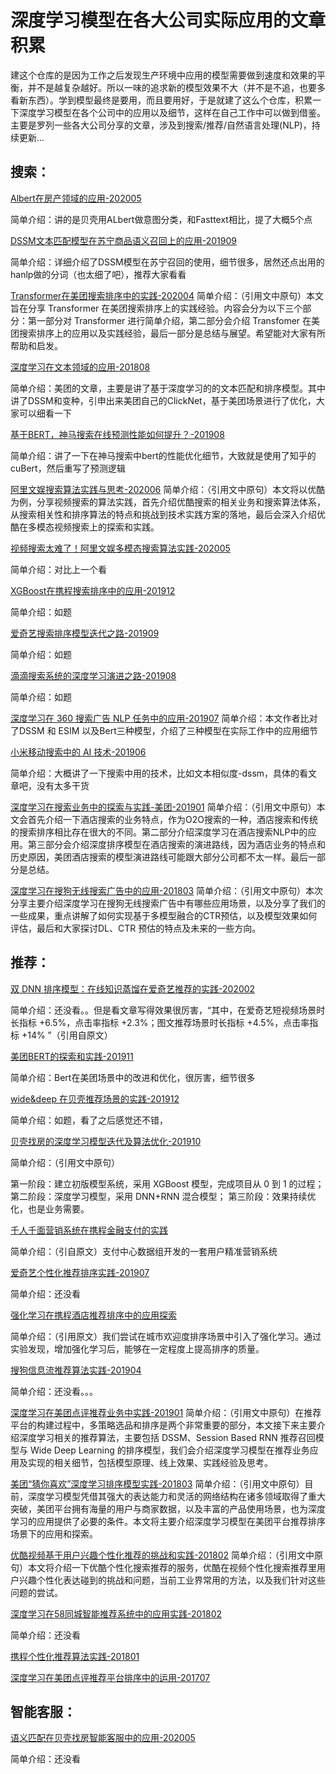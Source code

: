 # 深度学习模型在各大公司实际应用的文章积累
建这个仓库的是因为工作之后发现生产环境中应用的模型需要做到速度和效果的平衡，并不是越复杂越好。所以一味的追求新的模型效果不大（并不是不追，也要多看新东西）。学到模型最终是要用，而且要用好，于是就建了这么个仓库，积累一下深度学习模型在各个公司中的应用以及细节，这样在自己工作中可以做到借鉴。主要是罗列一些各大公司分享的文章，涉及到搜索/推荐/自然语言处理(NLP)，持续更新...

## 搜索：

[Albert在房产领域的应用-202005](https://mp.weixin.qq.com/s?src=11&timestamp=1591787166&ver=2392&signature=VnSNP3xcAkOfae88FpCHo-R1DQXzXqtgmrNTELpOoUEUtGHw0EF7HkJt5F4jVKYq-HVuAT1xv1PwtwQLSKhgbYhtx6v0KLf08E*W8xEai6OgvOTT4daSO*2NZY-giofW&new=1)

简单介绍：讲的是贝壳用ALbert做意图分类，和Fasttext相比，提了大概5个点

[DSSM文本匹配模型在苏宁商品语义召回上的应用-201909](https://ai.51cto.com/art/201909/603290.htm)

简单介绍：详细介绍了DSSM模型在苏宁召回的使用，细节很多，居然还点出用的hanlp做的分词（也太细了吧），推荐大家看看

[Transformer在美团搜索排序中的实践-202004](https://tech.meituan.com/2020/04/16/transformer-in-meituan.html)
简单介绍：（引用文中原句）本文旨在分享 Transformer 在美团搜索排序上的实践经验。内容会分为以下三个部分：第一部分对 Transformer 进行简单介绍，第二部分会介绍 Transfomer 在美团搜索排序上的应用以及实践经验，最后一部分是总结与展望。希望能对大家有所帮助和启发。

[深度学习在文本领域的应用-201808](https://tech.meituan.com/2018/06/21/deep-learning-doc.html)

简单介绍：美团的文章，主要是讲了基于深度学习的的文本匹配和排序模型。其中讲了DSSM和变种，引申出来美团自己的ClickNet，基于美团场景进行了优化，大家可以细看一下

[基于BERT，神马搜索在线预测性能如何提升？-201908](https://developer.aliyun.com/article/714552)

简单介绍：讲了一下在神马搜索中bert的性能优化细节，大致就是使用了知乎的cuBert，然后重写了预测逻辑

[阿里文娱搜索算法实践与思考-202006](https://mp.weixin.qq.com/s?src=11&timestamp=1591784596&ver=2392&signature=xsYYdd4UJzPrf6ZzFqnvqJTqf5aaHelBl9-vK9gLMSEDuN9ntXb9ZxM89Zcn*ylB0J-yBOyPUaVKU3QzrTQv8hU4I007NIw2*vbZfvctCrzhzIioU3WSJKuXlnRx*fP0&new=1)
简单介绍：（引用文中原句）本文将以优酷为例，分享视频搜索的算法实践，首先介绍优酷搜索的相关业务和搜索算法体系，从搜索相关性和排序算法的特点和挑战到技术实践方案的落地，最后会深入介绍优酷在多模态视频搜索上的探索和实践。

[视频搜索太难了！阿里文娱多模态搜索算法实践-202005](https://www.infoq.cn/article/16UENbPwYMX7YZC0bhyL)

简单介绍：对比上一个看

[XGBoost在携程搜索排序中的应用-201912](https://mp.weixin.qq.com/s?src=11&timestamp=1591786531&ver=2392&signature=hW8Du7a5sFL*BvkQ8qbnTSUNDfZtYoHL68DKdDFHFPAsb4ndTi9EXlmT-TyPstif0QYq9Z040LlQabdTs9e2UVpmhh5gD3M21BVeN24Y1TSvPBJmKMMRTMBNe6goPYuS&new=1)

简单介绍：如题

[爱奇艺搜索排序模型迭代之路-201909](https://cloud.tencent.com/developer/article/1500313)

简单介绍：如题

[滴滴搜索系统的深度学习演进之路-201908](https://www.infoq.cn/article/90ByjIRA29uxNO0zStsy)

简单介绍：如题

[深度学习在 360 搜索广告 NLP 任务中的应用-201907](https://www.infoq.cn/article/WZR0b9cjkse8uKgKd*eX)
简单介绍：本文作者比对了DSSM 和 ESIM 以及Bert三种模型，介绍了三种模型在实际工作中的应用细节

[小米移动搜索中的 AI 技术-201906](https://www.infoq.cn/article/1pcW2hMQt6wsFxaN*srw)

简单介绍：大概讲了一下搜索中用的技术，比如文本相似度-dssm，具体的看文章吧，没有太多干货

[深度学习在搜索业务中的探索与实践-美团-201901](https://tech.meituan.com/2019/01/10/deep-learning-in-meituan-hotel-search-engine.html)
简单介绍：（引用文中原句）本文会首先介绍一下酒店搜索的业务特点，作为O2O搜索的一种，酒店搜索和传统的搜索排序相比存在很大的不同。第二部分介绍深度学习在酒店搜索NLP中的应用。第三部分会介绍深度排序模型在酒店搜索的演进路线，因为酒店业务的特点和历史原因，美团酒店搜索的模型演进路线可能跟大部分公司都不太一样。最后一部分是总结。

[深度学习在搜狗无线搜索广告中的应用-201803](https://cloud.tencent.com/developer/article/1063013)
简单介绍：（引用文中原句）本次分享主要介绍深度学习在搜狗无线搜索广告中有哪些应用场景，以及分享了我们的一些成果，重点讲解了如何实现基于多模型融合的CTR预估，以及模型效果如何评估，最后和大家探讨DL、CTR 预估的特点及未来的一些方向。




## 推荐：

[双 DNN 排序模型：在线知识蒸馏在爱奇艺推荐的实践-202002](https://www.infoq.cn/article/pUfNBe1o6FwiiPkxQy7C)

简单介绍：还没看。。但是看文章写得效果很厉害，“其中，在爱奇艺短视频场景时长指标 +6.5%，点击率指标 +2.3%；图文推荐场景时长指标 +4.5%，点击率指标 +14% ”（引用自原文）

[美团BERT的探索和实践-201911](https://tech.meituan.com/2019/11/14/nlp-bert-practice.html)

简单介绍：Bert在美团场景中的改进和优化，很厉害，细节很多

[wide&deep 在贝壳推荐场景的实践-201912](https://mp.weixin.qq.com/s?__biz=MzI2ODA3NjcwMw%3D%3D&mid=2247483659&idx=1&sn=deb9c5e22eabd3c52d2418150a40c68a&scene=45#wechat_redirect)

简单介绍：如题，看了之后感觉还不错，

[贝壳找房的深度学习模型迭代及算法优化-201910](https://cloud.tencent.com/developer/article/1528388)

简单介绍：（引用文中原句）

第一阶段：建立初版模型系统，采用 XGBoost 模型，完成项目从 0 到 1 的过程；
第二阶段：深度学习模型，采用 DNN+RNN 混合模型；
第三阶段：效果持续优化，也是业务需要。

[千人千面营销系统在携程金融支付的实践](https://cloud.tencent.com/developer/article/1500371)

简单介绍：（引自原文）支付中心数据组开发的一套用户精准营销系统

[爱奇艺个性化推荐排序实践-201907](http://www.iqiyi.com/common/20171025/46d31f38d4cb7ee2.html)

简单介绍：还没看

[强化学习在携程酒店推荐排序中的应用探索](https://cloud.tencent.com/developer/article/1449819)

简单介绍：（引用原文）我们尝试在城市欢迎度排序场景中引入了强化学习。通过实验发现，增加强化学习后，能够在一定程度上提高排序的质量。

[搜狗信息流推荐算法实践-201904](https://www.infoq.cn/article/A9w0Xg-P1vqbUZ4cEmyH)

简单介绍：还没看。。。

[深度学习在美团点评推荐业务中实践-201901](https://zhuanlan.zhihu.com/p/55023302)
简单介绍：（引用文中原句）在推荐平台的构建过程中，多策略选品和排序是两个非常重要的部分，本文接下来主要介绍深度学习相关的推荐算法，主要包括 DSSM、Session Based RNN 推荐召回模型与 Wide Deep Learning 的排序模型，我们会介绍深度学习模型在推荐业务应用及实现的相关细节，包括模型原理、线上效果、实践经验及思考。

[美团“猜你喜欢”深度学习排序模型实践-201803](https://tech.meituan.com/2018/03/29/recommend-dnn.html)
简单介绍：（引用文中原句）目前，深度学习模型凭借其强大的表达能力和灵活的网络结构在诸多领域取得了重大突破，美团平台拥有海量的用户与商家数据，以及丰富的产品使用场景，也为深度学习的应用提供了必要的条件。本文将主要介绍深度学习模型在美团平台推荐排序场景下的应用和探索。

[优酷视频基于用户兴趣个性化推荐的挑战和实践-201802](https://developer.aliyun.com/article/443621?scm=20140722.184.2.173)
简单介绍：（引用文中原句）本文将介绍一下优酷个性化搜索推荐的服务，优酷在视频个性化搜索推荐里用户兴趣个性化表达碰到的挑战和问题，当前工业界常用的方法，以及我们针对这些问题的尝试。

[深度学习在58同城智能推荐系统中的应用实践-201802](https://mp.weixin.qq.com/s/qCpCHueEK7Nja-cPmlCaCg?)

简单介绍：还没看

[携程个性化推荐算法实践-201801](https://zhuanlan.zhihu.com/p/32785759)

[深度学习在美团点评推荐平台排序中的运用-201707](https://tech.meituan.com/2017/07/28/dl.html)



## 智能客服：

[语义匹配在贝壳找房智能客服中的应用-202005](https://mp.weixin.qq.com/s?src=11&timestamp=1591783120&ver=2392&signature=RZJ5qcZ5PEc0eHDi9eznGXdaoQM2s2WEgsQgMlft5aPuOUiveyUcsoMCIm-sefmm8sRV2OpzrpsoaR6xAv8He0Q84azUJ5wv5gcvB1KQcx7OyN7A1b0QIt2xIpvhSSRH&new=1)

简单介绍：还没看
